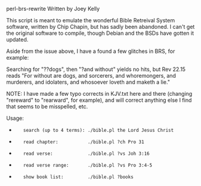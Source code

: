 perl-brs-rewrite
Written by Joey Kelly

This script is meant to emulate the wonderful Bible Retreival System software,
written by Chip Chapin, but has sadly been abandoned. I can't get the original
software to compile, though Debian and the BSDs have gotten it updated.

Aside from the issue above, I have a found a few glitches in BRS, for example:

Searching for "??dogs", then "?and without" yields no hits, but Rev 22.15
reads "For without are dogs, and sorcerers, and whoremongers, and murderers,
and idolaters, and whosoever loveth and maketh a lie."

NOTE: I have made a few typo corrects in KJV.txt here and there
(changing "rereward" to "rearward", for example), and will correct anything
else I find that seems to be misspelled, etc.

Usage:
*        search (up to 4 terms): ./bible.pl the Lord Jesus Christ
*        read chapter:           ./bible.pl ?ch Pro 31
*        read verse:             ./bible.pl ?vs Joh 3:16
*        read verse range:       ./bible.pl ?vs Pro 3:4-5
*        show book list:         ./bible.pl ?books
